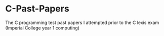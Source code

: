 # C-Past-Papers
The C programming test past papers I attempted prior to the C lexis exam (Imperial College year 1 computing)

